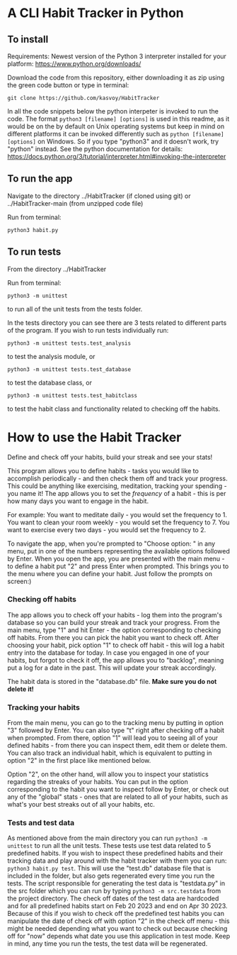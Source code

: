 # A CLI Habit Tracker in Python

## To install
Requirements: Newest version of the Python 3 interpreter installed for your platform: https://www.python.org/downloads/

Download the code from this repository, either downloading it as zip using the green code button
or type in terminal: 
```
git clone https://github.com/kasvoy/HabitTracker
```

In all the code snippets below the python interpeter is invoked to run the code. The format `python3 [filename] [options]` is used in this readme,
as it would be on the by default on Unix operating systems but keep in mind on different platforms it can be invoked differently such as 
`python [filename] [options]` on Windows. So if you type "python3" and it doesn't work, try "python" instead. See the python documentation for details: https://docs.python.org/3/tutorial/interpreter.html#invoking-the-interpreter 


## To run the app
Navigate to the directory ../HabitTracker (if cloned using git) or  ../HabitTracker-main (from unzipped code file)

Run from terminal:
```
python3 habit.py
```

## To run tests
From the directory ../HabitTracker

Run from terminal: 
```
python3 -m unittest
```
to run all of the unit tests from the tests folder.

In the tests directory you can see there are 3 tests related to different parts of the program. If you wish to run tests individually run:
```
python3 -m unittest tests.test_analysis
```
to test the analysis module, or
```
python3 -m unittest tests.test_database
```
to test the database class, or
```
python3 -m unittest tests.test_habitclass
```
to test the habit class and functionality related to checking off the habits.


# How to use the Habit Tracker
Define and check off your habits, build your streak and see your stats!

This program allows you to define habits - tasks you would like to accomplish periodically - and then check them off and track your progress.
This could be anything like exercising, meditation, tracking your spending - you name it!
The app allows you to set the *frequency* of a habit - this is per how many days you want to engage in the habit.

For example:
You want to meditate daily - you would set the frequency to 1.
You want to clean your room weekly - you would set the frequency to 7.
You want to exercise every two days - you would set the frequency to 2.

To navigate the app, when you're prompted to "Choose option: " in any menu, put in one of the numbers representing the available options followed by Enter.
When you open the app, you are presented with the main menu - to define a habit put "2" and press Enter when prompted.
This brings you to the menu where you can define your habit. Just follow the prompts on screen:)

### Checking off habits
The app allows you to check off your habits - log them into the program's database so you can build your streak and track your progress.
From the main menu, type "1" and hit Enter - the option corresponding to checking off habits. From there you can pick the habit you want to check off.
After choosing your habit, pick option "1" to check off habit - this will log a habit entry into the database for today.
In case you engaged in one of your habits, but forgot to check it off, the app allows you to "backlog", meaning put a log for a date in the past.
This will update your streak accordingly.

The habit data is stored in the "database.db" file. **Make sure you do not delete it!**

### Tracking your habits
From the main menu, you can go to the tracking menu by putting in option "3" followed by Enter. You can also type "t" right after checking off a habit when prompted.
From there, option "1" will lead you to seeing all of your defined habits - from there you can inspect them, edit them or delete them. You can also track an individual habit, which is equivalent to putting in option "2" in the first place like mentioned below.

Option "2", on the other hand, will allow you to inspect your statistics regarding the streaks of your habits. You can put in the option corresponding
to the habit you want to inspect follow by Enter, or check out any of the "global" stats - ones that are related to all of your habits, such as what's your best streaks out of all your habits, etc.

### Tests and test data
As mentioned above from the main directory you can run `python3 -m unittest` to run all the unit tests.
These tests use test data related to 5 predefined habits. If you wish to inspect these predefined habits and their tracking data and play around 
with the habit tracker with them you can run:
`python3 habit.py test`. This will use the "test.db" database file that is included in the folder, but also gets regenerated every time you run the tests.
The script responsible for generating the test data is "testdata.py" in the src folder which you can run by typing `python3 -m src.testdata` from the project directory.
The check off dates of the test data are hardcoded and for all predefined habits start on Feb 20 2023 and end on Apr 30 2023. Because of this if you wish to check off the predefined test habits you can manipulate the date of check off with option "2" in the check off menu - this might be needed depending what you want to check out because checking off for "now" depends what date you use this application in test mode. Keep in mind, any time you run the tests, the test data will be regenerated.
